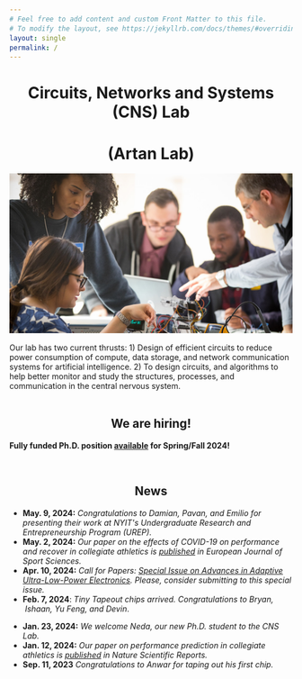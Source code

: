 ```yaml
---
# Feel free to add content and custom Front Matter to this file.
# To modify the layout, see https://jekyllrb.com/docs/themes/#overriding-theme-defaults
layout: single
permalink: /
---
```

<h1 style="text-align:center">Circuits, Networks and Systems  (CNS)  Lab</h1>
<h1 style="text-align:center">(Artan Lab)</h1>

![](/assets/images/header.jpg)

Our lab has two current thrusts: 1) Design of efficient circuits to reduce power consumption of compute, data storage, and network communication systems for artificial intelligence. 2) To design circuits, and algorithms to help better monitor and study the structures, processes, and communication in the central nervous system.  
<br>
<h2  style="text-align:center">We are hiring!</h2>

**Fully funded Ph.D. position [available](/positions/) for Spring/Fall 2024!**

<br>
<h2  style="text-align:center">News</h2>

- **May. 9, 2024:** _Congratulations to Damian, Pavan, and Emilio for presenting their work at NYIT's Undergraduate Research and Entrepreneurship Program (UREP)._
- **May. 2, 2024:** _Our paper on the effects of COVID-19 on performance and recover in collegiate athletics is [published](https://mail.ej-sport.org/index.php/sport/article/view/105)  in European Journal of Sport Sciences._
- **Apr. 10, 2024:** _Call for Papers: [Special Issue on Advances in Adaptive Ultra-Low-Power Electronics](https://www.mdpi.com/journal/electronics/special_issues/067Q2DZHIO). Please, consider submitting to this special issue._
- **Feb. 7, 2024**: _Tiny Tapeout chips arrived. Congratulations to Bryan,  Ishaan, Yu Feng, and Devin_. 
* **Jan. 23, 2024:** _We welcome Neda, our new Ph.D. student to the CNS Lab._
* **Jan. 12, 2024:** _Our paper on performance prediction in collegiate athletics is [published](https://www.nature.com/articles/s41598-024-51658-8) in Nature Scientific Reports._
* **Sep. 11, 2023** _Congratulations to Anwar for taping out his first chip._
<!--[contact](/contact)-->
<!--[Cadence](/cadence)-->

<!-- # News-->

